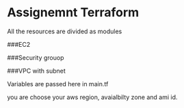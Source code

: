 # Assignemnt  Terraform

All the resources are divided as modules 

###EC2

###Security grouop

###VPC with subnet


Variables are passed here in main.tf 

you are choose your aws region, avaialbilty zone and ami id.
